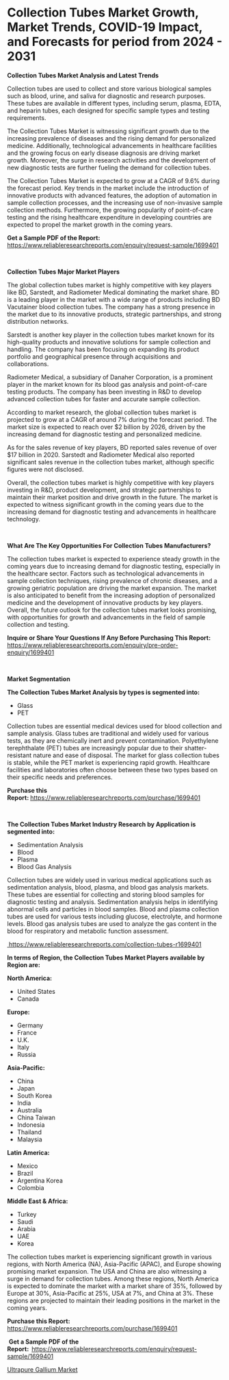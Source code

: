 <p><h1>Collection Tubes Market Growth, Market Trends, COVID-19 Impact, and Forecasts for period from 2024 - 2031</h1></p><p><strong>Collection Tubes Market Analysis and Latest Trends</strong></p>
<p><p>Collection tubes are used to collect and store various biological samples such as blood, urine, and saliva for diagnostic and research purposes. These tubes are available in different types, including serum, plasma, EDTA, and heparin tubes, each designed for specific sample types and testing requirements.</p><p>The Collection Tubes Market is witnessing significant growth due to the increasing prevalence of diseases and the rising demand for personalized medicine. Additionally, technological advancements in healthcare facilities and the growing focus on early disease diagnosis are driving market growth. Moreover, the surge in research activities and the development of new diagnostic tests are further fueling the demand for collection tubes.</p><p>The Collection Tubes Market is expected to grow at a CAGR of 9.6% during the forecast period. Key trends in the market include the introduction of innovative products with advanced features, the adoption of automation in sample collection processes, and the increasing use of non-invasive sample collection methods. Furthermore, the growing popularity of point-of-care testing and the rising healthcare expenditure in developing countries are expected to propel the market growth in the coming years.</p></p>
<p><strong>Get a Sample PDF of the Report:&nbsp;</strong> <a href="https://www.reliableresearchreports.com/enquiry/request-sample/1699401">https://www.reliableresearchreports.com/enquiry/request-sample/1699401</a></p>
<p>&nbsp;</p>
<p><strong>Collection Tubes Major Market Players</strong></p>
<p><p>The global collection tubes market is highly competitive with key players like BD, Sarstedt, and Radiometer Medical dominating the market share. BD is a leading player in the market with a wide range of products including BD Vacutainer blood collection tubes. The company has a strong presence in the market due to its innovative products, strategic partnerships, and strong distribution networks.</p><p>Sarstedt is another key player in the collection tubes market known for its high-quality products and innovative solutions for sample collection and handling. The company has been focusing on expanding its product portfolio and geographical presence through acquisitions and collaborations.</p><p>Radiometer Medical, a subsidiary of Danaher Corporation, is a prominent player in the market known for its blood gas analysis and point-of-care testing products. The company has been investing in R&D to develop advanced collection tubes for faster and accurate sample collection.</p><p>According to market research, the global collection tubes market is projected to grow at a CAGR of around 7% during the forecast period. The market size is expected to reach over $2 billion by 2026, driven by the increasing demand for diagnostic testing and personalized medicine.</p><p>As for the sales revenue of key players, BD reported sales revenue of over $17 billion in 2020. Sarstedt and Radiometer Medical also reported significant sales revenue in the collection tubes market, although specific figures were not disclosed.</p><p>Overall, the collection tubes market is highly competitive with key players investing in R&D, product development, and strategic partnerships to maintain their market position and drive growth in the future. The market is expected to witness significant growth in the coming years due to the increasing demand for diagnostic testing and advancements in healthcare technology.</p></p>
<p>&nbsp;</p>
<p><strong>What Are The Key Opportunities For Collection Tubes Manufacturers?</strong></p>
<p><p>The collection tubes market is expected to experience steady growth in the coming years due to increasing demand for diagnostic testing, especially in the healthcare sector. Factors such as technological advancements in sample collection techniques, rising prevalence of chronic diseases, and a growing geriatric population are driving the market expansion. The market is also anticipated to benefit from the increasing adoption of personalized medicine and the development of innovative products by key players. Overall, the future outlook for the collection tubes market looks promising, with opportunities for growth and advancements in the field of sample collection and testing.</p></p>
<p><strong>Inquire or Share Your Questions If Any Before Purchasing This Report:</strong> <a href="https://www.reliableresearchreports.com/enquiry/pre-order-enquiry/1699401">https://www.reliableresearchreports.com/enquiry/pre-order-enquiry/1699401</a></p>
<p>&nbsp;</p>
<p><strong>Market Segmentation</strong></p>
<p><strong>The Collection Tubes Market Analysis by types is segmented into:</strong></p>
<p><ul><li>Glass</li><li>PET</li></ul></p>
<p><p>Collection tubes are essential medical devices used for blood collection and sample analysis. Glass tubes are traditional and widely used for various tests, as they are chemically inert and prevent contamination. Polyethylene terephthalate (PET) tubes are increasingly popular due to their shatter-resistant nature and ease of disposal. The market for glass collection tubes is stable, while the PET market is experiencing rapid growth. Healthcare facilities and laboratories often choose between these two types based on their specific needs and preferences.</p></p>
<p><strong>Purchase this Report:&nbsp;</strong><a href="https://www.reliableresearchreports.com/purchase/1699401">https://www.reliableresearchreports.com/purchase/1699401</a></p>
<p>&nbsp;</p>
<p><strong>The Collection Tubes Market Industry Research by Application is segmented into:</strong></p>
<p><ul><li>Sedimentation Analysis</li><li>Blood</li><li>Plasma</li><li>Blood Gas Analysis</li></ul></p>
<p><p>Collection tubes are widely used in various medical applications such as sedimentation analysis, blood, plasma, and blood gas analysis markets. These tubes are essential for collecting and storing blood samples for diagnostic testing and analysis. Sedimentation analysis helps in identifying abnormal cells and particles in blood samples. Blood and plasma collection tubes are used for various tests including glucose, electrolyte, and hormone levels. Blood gas analysis tubes are used to analyze the gas content in the blood for respiratory and metabolic function assessment.</p></p>
<p><a href="https://www.reliableresearchreports.com/collection-tubes-r1699401">&nbsp;https://www.reliableresearchreports.com/collection-tubes-r1699401</a></p>
<p><strong>In terms of Region, the Collection Tubes Market Players available by Region are:</strong></p>
<p>
    <p> <strong> North America: </strong>
        <ul>
            <li>United States</li>
            <li>Canada</li>
        </ul>
        </p> 
    <p> <strong> Europe: </strong>
        <ul>
            <li>Germany</li>
            <li>France</li>
            <li>U.K.</li>
            <li>Italy</li>
            <li>Russia</li>
        </ul>
        </p> 
    <p> <strong> Asia-Pacific: </strong>
        <ul>
            <li>China</li>
            <li>Japan</li>
            <li>South Korea</li>
            <li>India</li>
            <li>Australia</li>
            <li>China Taiwan</li>
            <li>Indonesia</li>
            <li>Thailand</li>
            <li>Malaysia</li>
        </ul>
        </p> 
    <p> <strong> Latin America: </strong>
        <ul>
            <li>Mexico</li>
            <li>Brazil</li>
            <li>Argentina Korea</li>
            <li>Colombia</li>
        </ul>
        </p> 
    <p> <strong> Middle East & Africa: </strong>
        <ul>
            <li>Turkey</li>
            <li>Saudi</li>
            <li>Arabia</li>
            <li>UAE</li>
            <li>Korea</li>
        </ul>
    </p>
    </p>
<p><p>The collection tubes market is experiencing significant growth in various regions, with North America (NA), Asia-Pacific (APAC), and Europe showing promising market expansion. The USA and China are also witnessing a surge in demand for collection tubes. Among these regions, North America is expected to dominate the market with a market share of 35%, followed by Europe at 30%, Asia-Pacific at 25%, USA at 7%, and China at 3%. These regions are projected to maintain their leading positions in the market in the coming years.</p></p>
<p><strong>Purchase this Report: </strong><a href="https://www.reliableresearchreports.com/purchase/1699401">https://www.reliableresearchreports.com/purchase/1699401</a></p>
<p>&nbsp;<strong>Get a Sample PDF of the Report:&nbsp;&nbsp;</strong><a href="https://www.reliableresearchreports.com/enquiry/request-sample/1699401">https://www.reliableresearchreports.com/enquiry/request-sample/1699401</a></p>
<p><strong></strong></p>
<p><p><a href="https://spotless-saver-8fd.notion.site/Ultrapure-Gallium-Market-Insight-Market-Trends-Growth-Forecasted-from-2024-TO-2031-a41163050a4d4c34ba578bafb3465463">Ultrapure Gallium Market</a></p></p>